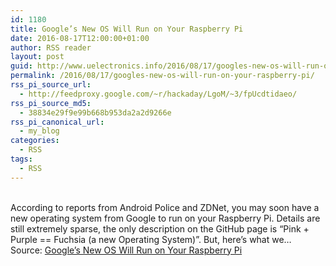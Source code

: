 ```yaml
---
id: 1180
title: Google’s New OS Will Run on Your Raspberry Pi
date: 2016-08-17T12:00:00+01:00
author: RSS reader
layout: post
guid: http://www.uelectronics.info/2016/08/17/googles-new-os-will-run-on-your-raspberry-pi/
permalink: /2016/08/17/googles-new-os-will-run-on-your-raspberry-pi/
rss_pi_source_url:
  - http://feedproxy.google.com/~r/hackaday/LgoM/~3/fpUcdtidaeo/
rss_pi_source_md5:
  - 38834e29f9e99b668b953da2a2d9266e
rss_pi_canonical_url:
  - my_blog
categories:
  - RSS
tags:
  - RSS
---
```

&#013;  
According to reports from Android Police and ZDNet, you may soon have a new operating system from Google to run on your Raspberry Pi. Details are still extremely sparse, the only description on the GitHub page is “Pink + Purple == Fuchsia (a new Operating System)”. But, here’s what we…&#013;  
Source: <a href="http://feedproxy.google.com/~r/hackaday/LgoM/~3/fpUcdtidaeo/" target="_blank">Google’s New OS Will Run on Your Raspberry Pi</a>
